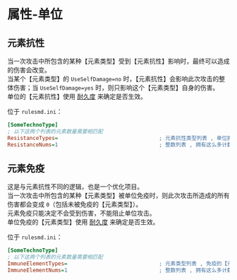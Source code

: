 # 属性-单位

## 元素抗性

当一次攻击中所包含的某种【元素类型】受到【元素抗性】影响时，最终可以造成的伤害会改变。  
当某个【元素类型】的 `UseSelfDamage=no` 时，【元素抗性】会影响此次攻击的整体伤害；当 `UseSelfDamage=yes` 时，则只影响这个【元素类型】自身的伤害。  
单位的【元素抗性】使用 [耐久度](/元素伤害/总体说明.md#元素抗性与元素免疫的耐久度) 来确定是否生效。

位于 `rulesmd.ini`：

```ini
[SomeTechnoType]
; 以下这两个列表的元素数量需要相匹配
ResistanceTypes=                                ; 元素抗性类型列表 , 单位拥有这些【元素抗性】 , 默认值是 空
ResistanceNums=1                                ; 整数列表 , 拥有这么多计数的【元素抗性】 , 默认值是 1
```



## 元素免疫

这是与元素抗性不同的逻辑，也是一个优化项目。  
当一次攻击中所包含的某种【元素类型】被单位免疫时，则此次攻击所造成的所有伤害都会变成 `0`（包括未被免疫的【元素类型】）。  
元素免疫只能决定不会受到伤害，不能阻止单位攻击。  
单位免疫的【元素类型】使用 [耐久度](/元素伤害/总体说明.md#元素抗性与元素免疫的耐久度) 来确定是否生效。

位于 `rulesmd.ini`：

```ini
[SomeTechnoType]
; 以下这两个列表的元素数量需要相匹配
ImmuneElementTypes=                             ; 元素类型列表 , 免疫的【元素类型】列表 , 默认值是 空
ImmuneElementNums=1                             ; 整数列表 , 拥有这么多计数的【元素类型】 , 默认值是 1
```